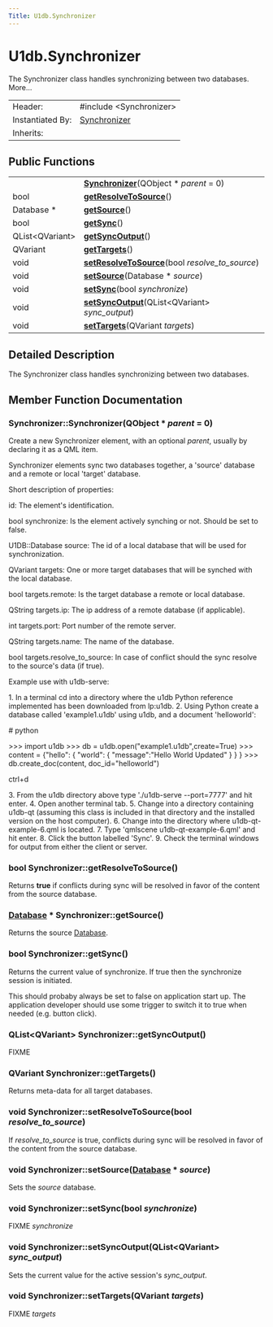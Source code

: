 ```yaml
---
Title: U1db.Synchronizer
---
```


# U1db.Synchronizer

<!-- $$$Synchronizer-brief -->
<p>The Synchronizer class handles synchronizing between two databases. More...</p>
<!-- @@@Synchronizer -->
<table class="alignedsummary">
<tr><td class="memItemLeft rightAlign topAlign"> Header:</td><td class="memItemRight bottomAlign"> <span class="preprocessor">#include &lt;Synchronizer&gt;</span>
</td></tr><tr><td class="memItemLeft rightAlign topAlign"> Instantiated By:</td><td class="memItemRight bottomAlign"> <a href="../../../apps/qml/sdk-14.10/U1db.Synchronizer.md">Synchronizer</a></td></tr><tr><td class="memItemLeft rightAlign topAlign"> Inherits:</td><td class="memItemRight bottomAlign"> </td></tr></table><ul>
</ul>
<h2 id="public-functions">Public Functions</h2>
<table class="alignedsummary">
<tr><td class="memItemLeft rightAlign topAlign"> </td><td class="memItemRight bottomAlign"><b><a href="#Synchronizer">Synchronizer</a></b>(QObject *<i> parent</i> = 0)</td></tr>
<tr><td class="memItemLeft rightAlign topAlign"> bool </td><td class="memItemRight bottomAlign"><b><a href="#getResolveToSource">getResolveToSource</a></b>()</td></tr>
<tr><td class="memItemLeft rightAlign topAlign"> Database * </td><td class="memItemRight bottomAlign"><b><a href="#getSource">getSource</a></b>()</td></tr>
<tr><td class="memItemLeft rightAlign topAlign"> bool </td><td class="memItemRight bottomAlign"><b><a href="#getSync">getSync</a></b>()</td></tr>
<tr><td class="memItemLeft rightAlign topAlign"> QList&lt;QVariant&gt; </td><td class="memItemRight bottomAlign"><b><a href="#getSyncOutput">getSyncOutput</a></b>()</td></tr>
<tr><td class="memItemLeft rightAlign topAlign"> QVariant </td><td class="memItemRight bottomAlign"><b><a href="#getTargets">getTargets</a></b>()</td></tr>
<tr><td class="memItemLeft rightAlign topAlign"> void </td><td class="memItemRight bottomAlign"><b><a href="#setResolveToSource">setResolveToSource</a></b>(bool<i> resolve_to_source</i>)</td></tr>
<tr><td class="memItemLeft rightAlign topAlign"> void </td><td class="memItemRight bottomAlign"><b><a href="#setSource">setSource</a></b>(Database *<i> source</i>)</td></tr>
<tr><td class="memItemLeft rightAlign topAlign"> void </td><td class="memItemRight bottomAlign"><b><a href="#setSync">setSync</a></b>(bool<i> synchronize</i>)</td></tr>
<tr><td class="memItemLeft rightAlign topAlign"> void </td><td class="memItemRight bottomAlign"><b><a href="#setSyncOutput">setSyncOutput</a></b>(QList&lt;QVariant&gt;<i> sync_output</i>)</td></tr>
<tr><td class="memItemLeft rightAlign topAlign"> void </td><td class="memItemRight bottomAlign"><b><a href="#setTargets">setTargets</a></b>(QVariant<i> targets</i>)</td></tr>
</table>
<!-- $$$Synchronizer-description -->
<h2 id="details">Detailed Description</h2>
<p>The Synchronizer class handles synchronizing between two databases.</p>
<!-- @@@Synchronizer -->
<h2>Member Function Documentation</h2>
<!-- $$$Synchronizer[overload1]$$$SynchronizerQObject* -->
<h3 class="fn" id="Synchronizer">Synchronizer::<span class="name">Synchronizer</span>(<span class="type">QObject</span> *<i> parent</i> = 0)</h3>
<p>Create a new Synchronizer element, with an optional <i>parent</i>, usually by declaring it as a QML item.</p>
<p>Synchronizer elements sync two databases together, a 'source' database and a remote or local 'target' database.</p>
<p>Short description of properties:</p>
<p>id: The element's identification.</p>
<p>bool synchronize: Is the element actively synching or not. Should be set to false.</p>
<p>U1DB::Database source: The id of a local database that will be used for synchronization.</p>
<p>QVariant targets: One or more target databases that will be synched with the local database.</p>
<p>bool targets.remote: Is the target database a remote or local database.</p>
<p>QString targets.ip: The ip address of a remote database (if applicable).</p>
<p>int targets.port: Port number of the remote server.</p>
<p>QString targets.name: The name of the database.</p>
<p>bool targets.resolve_to_source: In case of conflict should the sync resolve to the source's data (if true).</p>
<p>Example use with u1db-serve:</p>
<p>1. In a terminal cd into a directory where the u1db Python reference implemented has been downloaded from lp:u1db. 2. Using Python create a database called 'example1.u1db' using u1db, and a document 'helloworld':</p>
<p># python</p>
<p>&gt;&gt;&gt; import u1db &gt;&gt;&gt; db = u1db.open(&quot;example1.u1db&quot;,create=True) &gt;&gt;&gt; content = {&quot;hello&quot;: { &quot;world&quot;: { &quot;message&quot;:&quot;Hello World Updated&quot; } } } &gt;&gt;&gt; db.create_doc(content, doc_id=&quot;helloworld&quot;)</p>
<p>ctrl+d</p>
<p>3. From the u1db directory above type './u1db-serve --port=7777' and hit enter. 4. Open another terminal tab. 5. Change into a directory containing u1db-qt (assuming this class is included in that directory and the installed version on the host computer). 6. Change into the directory where u1db-qt-example-6.qml is located. 7. Type 'qmlscene u1db-qt-example-6.qml' and hit enter. 8. Click the button labelled 'Sync'. 9. Check the terminal windows for output from either the client or server.</p>
<!-- @@@Synchronizer -->
<!-- $$$getResolveToSource[overload1]$$$getResolveToSource -->
<h3 class="fn" id="getResolveToSource"><span class="type">bool</span> Synchronizer::<span class="name">getResolveToSource</span>()</h3>
<p>Returns <b>true</b> if conflicts during sync will be resolved in favor of the content from the source database.</p>
<!-- @@@getResolveToSource -->
<!-- $$$getSource[overload1]$$$getSource -->
<h3 class="fn" id="getSource"><span class="type"><a href="../../../apps/qml/sdk-14.10/U1db.Database.md">Database</a></span> * Synchronizer::<span class="name">getSource</span>()</h3>
<p>Returns the source <a href="../../../apps/qml/sdk-14.10/U1db.Database.md">Database</a>.</p>
<!-- @@@getSource -->
<!-- $$$getSync[overload1]$$$getSync -->
<h3 class="fn" id="getSync"><span class="type">bool</span> Synchronizer::<span class="name">getSync</span>()</h3>
<p>Returns the current value of synchronize. If true then the synchronize session is initiated.</p>
<p>This should probaby always be set to false on application start up. The application developer should use some trigger to switch it to true when needed (e.g&#x2e; button click).</p>
<!-- @@@getSync -->
<!-- $$$getSyncOutput[overload1]$$$getSyncOutput -->
<h3 class="fn" id="getSyncOutput"><span class="type">QList</span>&lt;<span class="type">QVariant</span>&gt; Synchronizer::<span class="name">getSyncOutput</span>()</h3>
<p>FIXME</p>
<!-- @@@getSyncOutput -->
<!-- $$$getTargets[overload1]$$$getTargets -->
<h3 class="fn" id="getTargets"><span class="type">QVariant</span> Synchronizer::<span class="name">getTargets</span>()</h3>
<p>Returns meta-data for all target databases.</p>
<!-- @@@getTargets -->
<!-- $$$setResolveToSource[overload1]$$$setResolveToSourcebool -->
<h3 class="fn" id="setResolveToSource"><span class="type">void</span> Synchronizer::<span class="name">setResolveToSource</span>(<span class="type">bool</span><i> resolve_to_source</i>)</h3>
<p>If <i>resolve_to_source</i> is true, conflicts during sync will be resolved in favor of the content from the source database.</p>
<!-- @@@setResolveToSource -->
<!-- $$$setSource[overload1]$$$setSourceDatabase* -->
<h3 class="fn" id="setSource"><span class="type">void</span> Synchronizer::<span class="name">setSource</span>(<span class="type"><a href="../../../apps/qml/sdk-14.10/U1db.Database.md">Database</a></span> *<i> source</i>)</h3>
<p>Sets the <i>source</i> database.</p>
<!-- @@@setSource -->
<!-- $$$setSync[overload1]$$$setSyncbool -->
<h3 class="fn" id="setSync"><span class="type">void</span> Synchronizer::<span class="name">setSync</span>(<span class="type">bool</span><i> synchronize</i>)</h3>
<p>FIXME <i>synchronize</i></p>
<!-- @@@setSync -->
<!-- $$$setSyncOutput[overload1]$$$setSyncOutputQList<QVariant> -->
<h3 class="fn" id="setSyncOutput"><span class="type">void</span> Synchronizer::<span class="name">setSyncOutput</span>(<span class="type">QList</span>&lt;<span class="type">QVariant</span>&gt;<i> sync_output</i>)</h3>
<p>Sets the current value for the active session's <i>sync_output</i>.</p>
<!-- @@@setSyncOutput -->
<!-- $$$setTargets[overload1]$$$setTargetsQVariant -->
<h3 class="fn" id="setTargets"><span class="type">void</span> Synchronizer::<span class="name">setTargets</span>(<span class="type">QVariant</span><i> targets</i>)</h3>
<p>FIXME <i>targets</i></p>
<!-- @@@setTargets -->
